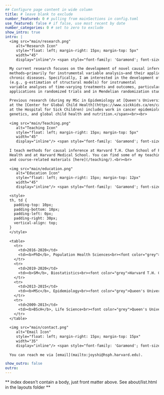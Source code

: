 ```yaml
---
## Configure page content in wide column
title: # leave blank to exclude
number_featured: 0 # pulling from mainSections in config.toml
use_featured: false # if false, use most recent by date
number_categories: 0 # set to zero to exclude
show_intro: true
intro: |
  <img src="main/research.png"
     alt="Research Icon"
     style="float: left; margin-right: 15px; margin-top: 5px" 
     width="45"
     display="inline"/> <span style="font-family: 'Garamond'; font-size: 2em; font-weight: 200">Research Interests</span>
  
  My current research focuses on the development of novel causal inference 
  methods—primarily for instrumental variable analysis—and their applications to 
  chronic diseases. Specifically, I am interested in the development of methods 
  (e.g., g-estimation of structural models) for instrumental
  variable analyses of time-varying treatments and outcomes, particularly in its
  applications in randomized trials and in Mendelian randomization studies.
  
  Previous research (during my MSc in Epidemiology at [Queen's University](https://phs.queensu.ca/graduate-programs/msc-epidemiology) and as a Data Analyst 
  at the [Center for Global Child Health](https://www.sickkids.ca/en/care-services/centres/global-child-health/) 
  at the Hospital for Sick Children) includes work in cancer epidemiology, 
  genetics, and global child health and nutrition.</span><br><br>
  
  <img src="main/Teaching.png"
     alt="Teaching Icon"
     style="float: left; margin-right: 15px; margin-top: 5px" 
     width="45"
     display="inline"/> <span style="font-family: 'Garamond'; font-size: 2em; font-weight: 200">Teaching</span>
  
  I teach methods for causal inference at Harvard T.H. Chan School of Public 
  Health and at Harvard Medical School. You can find some of my teaching-
  and course-related materials [here](/teaching/).<br><br>
  
  <img src="main/education.png"
     alt="Education Icon"
     style="float: left; margin-right: 15px; margin-top: 12px" 
     width="45"
     display="inline"/> <span style="font-family: 'Garamond'; font-size: 2em; font-weight: 200">Education</span>

  <style>
  th, td {
    padding-top: 10px;
    padding-bottom: 10px;
    padding-left: 0px;
    padding-right: 30px;
    vertical-align: top;
  }
  </style>
  
  <table>
    <tr>
      <td>2016-2020</td>
      <td><b>PhD</b>, Population Health Sciences<br><font color="grey">Harvard T.H. Chan School of Public Health, USA</font></td>
    </tr>
    <tr>
      <td>2019-2020</td>
      <td><b>SM</b>, Biostatistics<br><font color="grey">Harvard T.H. Chan School of Public Health, USA</font></td>
    </tr>
    <tr>
      <td>2013-2015</td>
      <td><b>MSc</b>, Epidemiology<br><font color="grey">Queen's University, Canada</font>
    </tr>
    <tr>
      <td>2009-2013</td>
      <td><b>BScH</b>, Life Science<br><font color="grey">Queen's University, Canada</font>
    </tr>    
  </table>
  
  <img src="main/contact.png"
     alt="Email Icon"
     style="float: left; margin-right: 15px; margin-top: 15px" 
     width="35"
     display="inline"/> <span style="font-family: 'Garamond'; font-size: 2em; font-weight: 200">Contact me</span>
  
  You can reach me via [email](mailto:joyshi@hsph.harvard.edu).

show_outro: false
outro:
---
```


** index doesn't contain a body, just front matter above.
See about/list.html in the layouts folder **